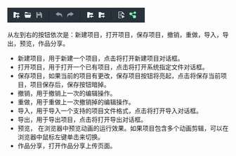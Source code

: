 ![](p1.png)

从左到右的按钮依次是：新建项目，打开项目，保存项目，撤销，重做，导入，导出，预览，作品分享。

* 新建项目，用于新建一个项目，点击将打开新建项目对话框。
* 打开项目，用于打开一个已有项目，点击将打开系统指定文件对话框。
* 保存项目，如果当前的项目有更改，保存项目按钮将亮起，点击将保存当前项目，项目保存后，保存按钮暗掉。
* 撤销，用于撤销上一次的编辑操作。
* 重做，用于重做上一次撤销掉的编辑操作。
* 导入，用于导入一个支持的项目文件格式，点击将打开导入对话框。
* 导出，用于导出项目，点击将打开导出对话框。
* 预览， 在浏览器中预览动画的运行效果。如果项目包含多个动画剪辑，可以在浏览器中鼠标左键单击来切换。
* 作品分享，打开作品分享上传页面。

